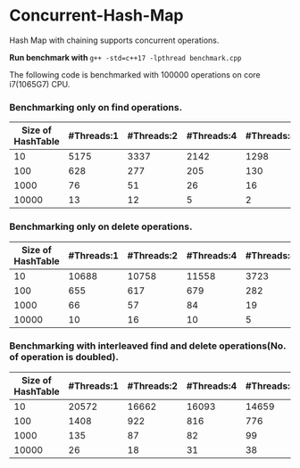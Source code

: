 # Concurrent-Hash-Map
Hash Map with chaining supports concurrent operations.

<b> Run benchmark with </b>  `g++ -std=c++17 -lpthread benchmark.cpp` <br>

<p>The following code is benchmarked with 100000 operations on core i7(1065G7) CPU.</p>


### Benchmarking only on find operations.
   Size of HashTable  |  #Threads:1 | #Threads:2 | #Threads:4 | #Threads:8 |
| ------------- | ------------- | ------------- | ------------- | ------------- |
| 10  | 5175  | 3337  | 2142  | 1298  |
| 100  | 628  | 277  | 205  | 130  |
| 1000  | 76  | 51  | 26  | 16  |
| 10000  |  13  | 12  | 5  | 2  |


### Benchmarking only on delete operations.
   Size of HashTable  |  #Threads:1 | #Threads:2 | #Threads:4 | #Threads:8 |
| ------------- | ------------- | ------------- | ------------- | ------------- |
| 10  | 10688  | 10758  | 11558  | 3723  |
| 100  | 655  | 617  | 679  | 282  |
| 1000  | 66  | 57  | 84  | 19  |
| 10000  |  10  | 16  | 10  | 5  |

### Benchmarking with interleaved find and delete operations(No. of operation is doubled).
   Size of HashTable  |  #Threads:1 | #Threads:2 | #Threads:4 | #Threads:8 |
| ------------- | ------------- | ------------- | ------------- | ------------- |
| 10  | 20572  | 16662  | 16093  | 14659  |
| 100  | 1408  | 922  | 816  | 776  |
| 1000  | 135  | 87  | 82  | 99  |
| 10000  |  26  | 18  | 31  | 38  |
